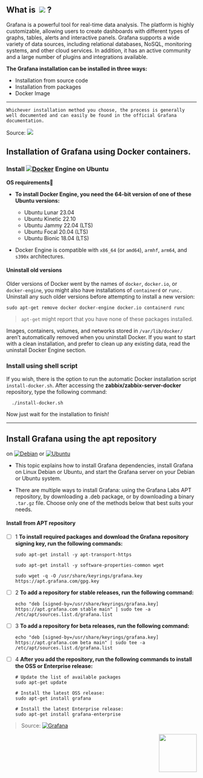 ## What is  ![](https://grafana.com/static/assets/internal/grafana_logo-web-white-text.svg) ?


Grafana is a powerful tool for real-time data analysis. The platform is highly customizable, allowing users to create dashboards with different types of graphs, tables, alerts and interactive panels. Grafana supports a wide variety of data sources, including relational databases, NoSQL, monitoring systems, and other cloud services. In addition, it has an active community and a large number of plugins and integrations available.

**The Grafana installation can be installed in three ways:**

- Installation from source code
- Installation from packages
- Docker Image

---
`Whichever installation method you choose, the process is generally well documented and can easily be found in the official Grafana documentation.` 

Source:  ![](https://img.shields.io/badge/Grafana-F4FA58?style=plastic&logo=grafana&logoColor=write)


## Installation of Grafana using Docker containers.


### Install [![Docker](https://img.shields.io/badge/Docker-2496ED?style=plastic&logo=docker&logoColor=white)]() Engine on Ubuntu

**OS requirements🔗**

+ **To install Docker Engine, you need the 64-bit version of one of these Ubuntu versions:**

    * Ubuntu Lunar 23.04
    * Ubuntu Kinetic 22.10
    * Ubuntu Jammy 22.04 (LTS)
    * Ubuntu Focal 20.04 (LTS)
    * Ubuntu Bionic 18.04 (LTS)
 
+ Docker Engine is compatible with `x86_64` (or `amd64`), `armhf`, `arm64`, and `s390x` architectures.

#### Uninstall old versions

Older versions of Docker went by the names of `docker`, `docker.io`, or `docker-engine`, you might also have installations of `containerd` or `runc.` Uninstall any such older versions before attempting to install a new version:

    sudo apt-get remove docker docker-engine docker.io containerd runc

> `apt-get` might report that you have none of these packages installed.

Images, containers, volumes, and networks stored in `/var/lib/docker/` aren’t automatically removed when you uninstall Docker. If you want to start with a clean installation, and prefer to clean up any existing data, read the uninstall Docker Engine section.

### Install using shell script

If you wish, there is the option to run the automatic Docker installation script `install-docker.sh`. After accessing the **zabbix/zabbix-server-docker** repository, type the following command:

      ./install-docker.sh

Now just wait for the installation to finish!

---
## Install Grafana using the apt repository
 on [![Debian](https://img.shields.io/badge/Debian-gray?style=plastic&logo=Debian&logoColor=red)](https://www.debian.org/) or [![Ubuntu](https://img.shields.io/badge/Ubuntu-black?style=plastic&logo=Ubuntu&logoColor=write)](https://ubuntu.com/)

- This topic explains how to install Grafana dependencies, install Grafana on Linux Debian or Ubuntu, and start the Grafana server on your Debian or Ubuntu system.

 - There are multiple ways to install Grafana: using the Grafana Labs APT repository, by downloading a .deb package, or by downloading a binary `.tar.gz` file. Choose only one of the methods below that best suits your needs.

#### Install from APT repository

- [ ] 1  **To install required packages and download the Grafana repository signing key, run the following commands:**

      sudo apt-get install -y apt-transport-https
  
      sudo apt-get install -y software-properties-common wget
  
      sudo wget -q -O /usr/share/keyrings/grafana.key https://apt.grafana.com/gpg.key

- [ ] 2  **To add a repository for stable releases, run the following command:**

      echo "deb [signed-by=/usr/share/keyrings/grafana.key] https://apt.grafana.com stable main" | sudo tee -a /etc/apt/sources.list.d/grafana.list

- [ ] 3  **To add a repository for beta releases, run the following command:**

      echo "deb [signed-by=/usr/share/keyrings/grafana.key] https://apt.grafana.com beta main" | sudo tee -a /etc/apt/sources.list.d/grafana.list
      
- [ ] 4  **After you add the repository, run the following commands to install the OSS or Enterprise release:**

      # Update the list of available packages
      sudo apt-get update

      # Install the latest OSS release:
      sudo apt-get install grafana

      # Install the latest Enterprise release:
      sudo apt-get install grafana-enterprise
      
> Source: [![Grafana](https://img.shields.io/badge/Grafana-F4FA58?style=plastic&logo=grafana&logoColor=write)](https://grafana.com/docs/grafana/latest/setup-grafana/installation/debian/#install-from-apt-repository)

<img align="right" width="100" height="100" src="https://uploaddeimagens.com.br/images/004/463/466/full/st_small_507x507-pad_600x600_f8f8f8-removebg-preview_%281%29.png?1683896989">

